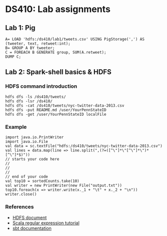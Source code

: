 # DS410: Lab assignments

## Lab 1: Pig

```
A= LOAD 'hdfs:/ds410/lab1/tweets.csv' USING PigStorage(',') AS (tweeter, text, retweet:int);
B= GROUP A BY tweeter;
C = FOREACH B GENERATE group, SUM(A.retweet);
DUMP C;
```

## Lab 2: Spark-shell basics & HDFS

### HDFS command introduction
```
hdfs dfs -ls /ds410/tweets/
hdfs dfs -lsr /ds410/
hdfs dfs -cat /ds410/tweets/nyc-twitter-data-2013.csv
hdfs dfs -put README.md /user/YourPennStateID
hdfs dfs -get /user/YourPennStateID localFile
```

### Example

```
import java.io.PrintWriter
import java.io.File
val data = sc.textFile("hdfs:/ds410/tweets/nyc-twitter-data-2013.csv")
val lines = data.map(line => line.split(",(?=([^\"]*\"[^\"]*\")*[^\"]*$)"))
// starts your code here
//
//
//
// end of your code
val top10 = sortedCounts.take(10)
val writer = new PrintWriter(new File("output.txt"))
top10.foreach(x => writer.write(x._1 + "\t" + x._2 + "\n"))
writer.close()
```

### References
* [HDFS document](https://hadoop.apache.org/docs/r2.4.1/hadoop-project-dist/hadoop-common/FileSystemShell.html)
* [Scala regular expression tutorial](https://www.tutorialspoint.com/scala/scala_regular_expressions.htm)
* [sbt documentation](http://www.scala-sbt.org/0.13/docs/index.html)
